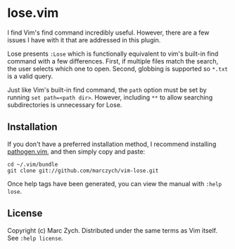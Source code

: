 lose.vim
========

I find Vim's find command incredibly useful. However, there are a few issues
I have with it that are addressed in this plugin.

Lose presents `:Lose` which is functionally equivalent to vim's built-in find
command with a few differences. First, if multiple files match the search, the
user selects which one to open. Second, globbing is supported so `*.txt` is a
valid query.

Just like Vim's built-in find command, the `path` option must be set by
running `set path=<path dir>`. However, including `**` to allow searching
subdirectories is unnecessary for Lose.

Installation
------------

If you don't have a preferred installation method, I recommend
installing [pathogen.vim](https://github.com/tpope/vim-pathogen), and
then simply copy and paste:

    cd ~/.vim/bundle
    git clone git://github.com/marczych/vim-lose.git

Once help tags have been generated, you can view the manual with
`:help lose`.

License
-------

Copyright (c) Marc Zych.  Distributed under the same terms as Vim itself.
See `:help license`.
